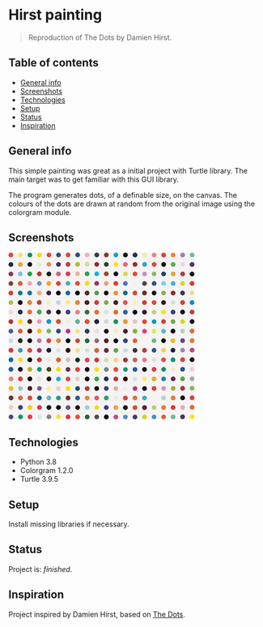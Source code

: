 # Hirst painting
> Reproduction of The Dots by Damien Hirst.

## Table of contents
* [General info](#general-info)
* [Screenshots](#screenshots)
* [Technologies](#technologies)
* [Setup](#setup)
* [Status](#status)
* [Inspiration](#inspiration)

## General info
This simple painting was great as a initial project with Turtle library.
The main target was to get familiar with this GUI library.

The program generates dots, of a definable size, on the canvas. The colours of the dots are drawn at random from the original image using the colorgram module.

## Screenshots
![The Dots](./dots.jpg)

## Technologies
* Python 3.8
* Colorgram 1.2.0
* Turtle 3.9.5

## Setup
Install missing libraries if necessary.

## Status
Project is: _finished_.

## Inspiration
Project inspired by Damien Hirst, based on [The Dots](https://www.damienhirst.com/texts1/series/spots).
